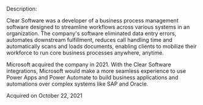 Description:

Clear Software was a developer of a business process management software designed to streamline workflows across various systems in an organization. The company's software eliminated data entry errors, automates downstream fulfillment, reduces call handling time and automatically scans and loads documents, enabling clients to mobilize their workforce to run core business processes anywhere, anytime.

Microsoft acquired the company in 2021. With the Clear Software integrations, Microsoft would make a more seamless experience to use Power Apps and Power Automate to build business applications and automations over complex systems like SAP and Oracle.

Acquired on October 22, 2021